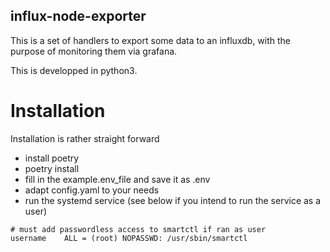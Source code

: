 ## influx-node-exporter

This is a set of handlers to export some data to an influxdb, with the purpose of monitoring them via grafana.

This is developped in python3.

# Installation

Installation is rather straight forward 
* install poetry
* poetry install
* fill in the example.env_file and save it as .env
* adapt config.yaml to your needs
* run the systemd service (see below if you intend to run the service as a user)


```
# must add passwordless access to smartctl if ran as user
username    ALL = (root) NOPASSWD: /usr/sbin/smartctl
```